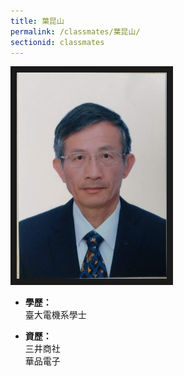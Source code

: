 ```yaml
---
title: 葉昆山
permalink: /classmates/葉昆山/
sectionid: classmates
---
```


<img src="/img/classmate_葉昆山.jpeg"
     alt="葉昆山"
     width="240" border="10" />

- **學歷：**<br />
  臺大電機系學士

- **資歷：**<br />
  三井商社<br />
  華品電子
